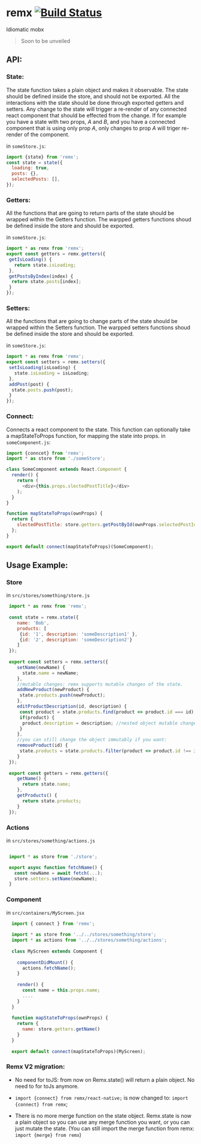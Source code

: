 # remx [![Build Status](https://travis-ci.org/wix/remx.svg?branch=master)](https://travis-ci.org/wix/remx)

Idiomatic mobx

> Soon to be unveiled

## API:
### State:
The state function takes a plain object and makes it observable.
The state should be defined inside the store, and should not be exported. All the interactions with the state should be done 
through exported getters and setters.
Any change to the state will trigger a re-render of any connected react component that should be effected from the change. If for example you have a state with two props, *A* and *B*, and you have a connected component that is using only prop *A*, only changes to prop *A* will triger re-render of the component.

in `someStore.js`:
```javascript
import {state} from 'remx';
const state = state({
  loading: true,
  posts: {},
  selectedPosts: [],
});
```

### Getters: 
All the functions that are going to return parts of the state should be wrapped within the Getters function.
The warpped getters functions shoud be defined inside the store and should be exported.

in `someStore.js`:
```javascript
import * as remx from 'remx';
export const getters = remx.getters({
 getIsLoading() {
   return state.isLoading;
 },
 getPostsByIndex(index) {
  return state.posts[index];
 }
});
```

### Setters: 
All the functions that are going to change parts of the state should be wrapped within the Setters function.
The warpped setters functions shoud be defined inside the store and should be exported.

in `someStore.js`:
```javascript
import * as remx from 'remx';
export const setters = remx.setters({
 setIsLoading(isLoading) {
   state.isLoading = isLoading;
 },
 addPost(post) {
  state.posts.push(post);
 }
});
```

### Connect:
Connects a react component to the state.
This function can optionally take a mapStateToProps function, for mapping the state into props.
in `someComponent.js`:
```javascript
import {conncet} from 'remx';
import * as store from './someStore';

class SomeComponent extends React.Component {
  render() {
    return (
      <div>{this.props.slectedPostTitle}</div>
    );
  }
}

function mapStateToProps(ownProps) {
  return {
    slectedPostTitle: store.getters.getPostById(ownProps.selectedPostId);
  };
}

export default connect(mapStateToProps)(SomeComponent);

```

## Usage Example:
### Store

in `src/stores/something/store.js`

```javascript
 import * as remx from 'remx';
 
 const state = remx.state({
    name: 'Bob',
    products: [
     {id: '1', description: 'someDescription1' },
     {id: '2', description: 'someDescription2'}
    ]
 });
 
 export const setters = remx.setters({
    setName(newName) {
      state.name = newName;
    },
    //mutable changes: remx supports mutable changes of the state.
    addNewProduct(newProduct) {
     state.products.push(newProduct);
    },
    editProductDescription(id, description) {
     const product = state.products.find(product => product.id === id);
     if(product) {
      product.description = description; //nested object mutable change
     }
    },
    //you can still change the object immutably if you want:
    removeProduct(id) {
     state.products = state.products.filter(product => product.id !== id);
    }
 });
 
 export const getters = remx.getters({
    getName() {
      return state.name;
    },
    getProducts() {
      return state.products;
    }
 });
```

### Actions

in `src/stores/something/actions.js`

```javascript

 import * as store from './store';

 export async function fetchName() {
   const newName = await fetch(...);
   store.setters.setName(newName);
 }
```

### Component

in `src/containers/MyScreen.jsx`

```javascript
  import { connect } from 'remx';
  
  import * as store from '../../stores/something/store';
  import * as actions from '../../stores/something/actions';
  
  class MyScreen extends Component {
  
    componentDidMount() {
      actions.fetchName();
    }
  
    render() {
      const name = this.props.name;
      ....
    }
  }
  
  function mapStateToProps(ownProps) {
    return {
      name: store.getters.getName()
    }
  }
  
  export default connect(mapStateToProps)(MyScreen);
```

### Remx V2 migration:

* No need for toJS: from now on Remx.state() will return a plain object. No need to for toJs anymore.

* `import {connect} from remx/react-native;` is now changed to: `import {connect} from remx`;

* There is no more merge function on the state object. 
Remx.state is now a plain object so you can use any merge function you want, or you can just mutate the state. (You can still import the merge function from remx: `import {merge} from remx`)
